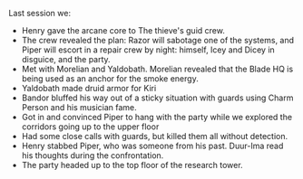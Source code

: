 Last session we:

* Henry gave the arcane core to The thieve's guid crew.
* The crew revealed the plan: Razor will sabotage one of the systems, and Piper will escort in a repair crew by night: himself, Icey and Dicey in disguice, and the party.
* Met with Morelian and Yaldobath. Morelian revealed that the Blade HQ is being used as an anchor for the smoke energy.
* Yaldobath made druid armor for Kiri
* Bandor bluffed his way out of a sticky situation with guards using Charm Person and his musician fame.
* Got in and convinced Piper to hang with the party while we explored the corridors going up to the upper floor
* Had some close calls with guards, but killed them all without detection.
* Henry stabbed Piper, who was someone from his past. Duur-Ima read his thoughts during the confrontation.
* The party headed up to the top floor of the research tower.

